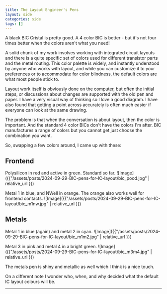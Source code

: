 ```yaml
---
title: The Layout Engineer's Pens
layout: side
categories: side
tags: []
---
```


A black BIC Cristal is pretty good. A 4 color BIC is better - but it's not four times better when the colors aren't what you need!

A solid chunk of my work involves working with integrated circuit layouts and there is a quite specific set of colors used for different transistor parts and the metal routing. This color palette is widely, and instantly understood by anyone who works with layout, and while you can customize it to your preferences or to accommodate for color blindness, the default colors are what most people stick to. 

Layout work itself is obviously done on the computer, but often the initial steps, or discussions about changes are supported with the old pen and paper. I have a very visual way of thinking so I love a good diagram. I have also found that getting a point across accurately is often much easier if everyone can look at the same drawing. 

The problem is that when the conversation is about layout, then the color is important. And the standard 4 color BICs don't have the colors I'm after. BIC manufactures a range of colors but you cannot get just choose the combination you want.

So, swapping a few colors around, I came up with these:

## Frontend
Polysilicon in red and active in green. Standard so far.
![Image]({{"/assets/posts/2024-09-29-BIC-pens-for-IC-layout/bic_pood.jpg" | relative_url }})

Metal 1 in blue, and NWell in orange. The orange also works well for frontend contacts.
![Image]({{"/assets/posts/2024-09-29-BIC-pens-for-IC-layout/bic_m1nw.jpg" | relative_url }})

## Metals

Metal 1 in blue (again) and metal 2 in cyan.
![Image]({{"/assets/posts/2024-09-29-BIC-pens-for-IC-layout/bic_m1m2.jpg" | relative_url }})

Metal 3 in pink and metal 4 in a bright green.
![Image]({{"/assets/posts/2024-09-29-BIC-pens-for-IC-layout/bic_m3m4.jpg" | relative_url }})

The metals pen is shiny and metallic as well which I think is a nice touch.

On a different note I wonder who, when, and why decided what the default IC layout colours will be. 

--------
